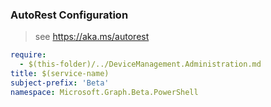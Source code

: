 ### AutoRest Configuration

> see https://aka.ms/autorest

``` yaml
require:
  - $(this-folder)/../DeviceManagement.Administration.md
title: $(service-name)
subject-prefix: 'Beta'
namespace: Microsoft.Graph.Beta.PowerShell
```

